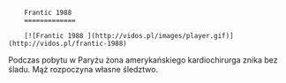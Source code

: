 
        Frantic 1988 
        =============
        
        [![Frantic 1988 ](http://vidos.pl/images/player.gif)](http://vidos.pl/frantic-1988)
        
        
 Podczas pobytu w Paryżu żona amerykańskiego kardiochirurga znika bez śladu. Mąż rozpoczyna własne śledztwo.
    